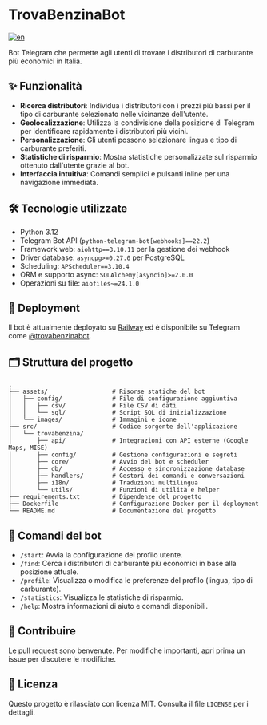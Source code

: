 # TrovaBenzinaBot

[![en](https://img.shields.io/badge/lang-english-blue.svg)](https://github.com/LorenzoQC/TrovaBenzinaBot/blob/main/README.md)

Bot Telegram che permette agli utenti di trovare i distributori di carburante più economici in Italia.

## ✨ Funzionalità

* **Ricerca distributori**: Individua i distributori con i prezzi più bassi per il tipo di carburante selezionato nelle
  vicinanze dell'utente.
* **Geolocalizzazione**: Utilizza la condivisione della posizione di Telegram per identificare rapidamente i
  distributori più vicini.
* **Personalizzazione**: Gli utenti possono selezionare lingua e tipo di carburante preferiti.
* **Statistiche di risparmio**: Mostra statistiche personalizzate sul risparmio ottenuto dall'utente grazie al bot.
* **Interfaccia intuitiva**: Comandi semplici e pulsanti inline per una navigazione immediata.

## 🛠️ Tecnologie utilizzate

* Python 3.12
* Telegram Bot API (`python-telegram-bot[webhooks]==22.2`)
* Framework web: `aiohttp==3.10.11` per la gestione dei webhook
* Driver database: `asyncpg>=0.27.0` per PostgreSQL
* Scheduling: `APScheduler==3.10.4`
* ORM e supporto async: `SQLAlchemy[asyncio]>=2.0.0`
* Operazioni su file: `aiofiles~=24.1.0`


## 🚀 Deployment

Il bot è attualmente deployato su [Railway](https://railway.app) ed è disponibile su Telegram
come [@trovabenzinabot](https://t.me/trovabenzinabot).

## 🗂️ Struttura del progetto

```plaintext
.
├── assets/                  # Risorse statiche del bot
│   ├── config/              # File di configurazione aggiuntiva
│   │   ├── csv/             # File CSV di dati
│   │   └── sql/             # Script SQL di inizializzazione
│   └── images/              # Immagini e icone
├── src/                     # Codice sorgente dell'applicazione
│   └── trovabenzina/
│       ├── api/             # Integrazioni con API esterne (Google Maps, MISE)
│       ├── config/          # Gestione configurazioni e segreti
│       ├── core/            # Avvio del bot e scheduler
│       ├── db/              # Accesso e sincronizzazione database
│       ├── handlers/        # Gestori dei comandi e conversazioni
│       ├── i18n/            # Traduzioni multilingua
│       └── utils/           # Funzioni di utilità e helper
├── requirements.txt         # Dipendenze del progetto
├── Dockerfile               # Configurazione Docker per il deployment
└── README.md                # Documentazione del progetto
```

## 📌 Comandi del bot

* `/start`: Avvia la configurazione del profilo utente.
* `/find`: Cerca i distributori di carburante più economici in base alla posizione attuale.
* `/profile`: Visualizza o modifica le preferenze del profilo (lingua, tipo di carburante).
* `/statistics`: Visualizza le statistiche di risparmio.
* `/help`: Mostra informazioni di aiuto e comandi disponibili.

## 🤝 Contribuire

Le pull request sono benvenute. Per modifiche importanti, apri prima un issue per discutere le modifiche.

## 📄 Licenza

Questo progetto è rilasciato con licenza MIT. Consulta il file `LICENSE` per i dettagli.
